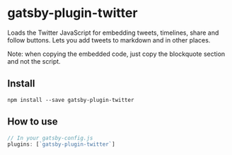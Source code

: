 # gatsby-plugin-twitter

Loads the Twitter JavaScript for embedding tweets, timelines, share and follow
buttons. Lets you add tweets to markdown and in other places.

Note: when copying the embedded code, just copy the blockquote section and not the
script.

## Install

`npm install --save gatsby-plugin-twitter`

## How to use

```javascript
// In your gatsby-config.js
plugins: [`gatsby-plugin-twitter`]
```
